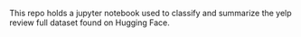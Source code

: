 This repo holds a jupyter notebook used to classify and summarize the yelp review full dataset found on Hugging Face.
